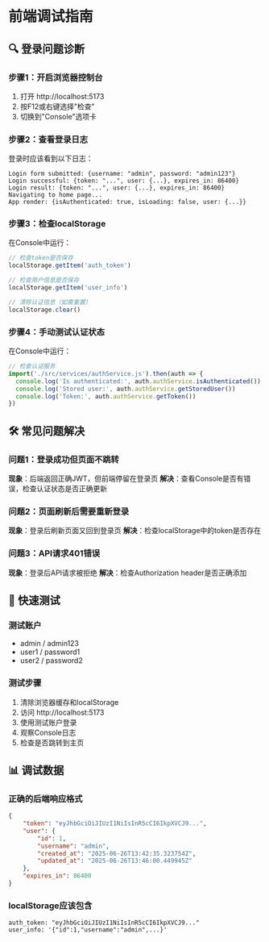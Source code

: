 # 前端调试指南

## 🔍 登录问题诊断

### 步骤1：开启浏览器控制台
1. 打开 http://localhost:5173
2. 按F12或右键选择"检查"
3. 切换到"Console"选项卡

### 步骤2：查看登录日志
登录时应该看到以下日志：
```
Login form submitted: {username: "admin", password: "admin123"}
Login successful: {token: "...", user: {...}, expires_in: 86400}
Login result: {token: "...", user: {...}, expires_in: 86400}
Navigating to home page...
App render: {isAuthenticated: true, isLoading: false, user: {...}}
```

### 步骤3：检查localStorage
在Console中运行：
```javascript
// 检查token是否保存
localStorage.getItem('auth_token')

// 检查用户信息是否保存
localStorage.getItem('user_info')

// 清除认证信息（如需重置）
localStorage.clear()
```

### 步骤4：手动测试认证状态
在Console中运行：
```javascript
// 检查认证服务
import('./src/services/authService.js').then(auth => {
  console.log('Is authenticated:', auth.authService.isAuthenticated())
  console.log('Stored user:', auth.authService.getStoredUser())
  console.log('Token:', auth.authService.getToken())
})
```

## 🛠 常见问题解决

### 问题1：登录成功但页面不跳转
**现象**：后端返回正确JWT，但前端停留在登录页
**解决**：查看Console是否有错误，检查认证状态是否正确更新

### 问题2：页面刷新后需要重新登录  
**现象**：登录后刷新页面又回到登录页
**解决**：检查localStorage中的token是否存在

### 问题3：API请求401错误
**现象**：登录后API请求被拒绝
**解决**：检查Authorization header是否正确添加

## 🎯 快速测试

### 测试账户
- admin / admin123
- user1 / password1
- user2 / password2

### 测试步骤
1. 清除浏览器缓存和localStorage
2. 访问 http://localhost:5173
3. 使用测试账户登录
4. 观察Console日志
5. 检查是否跳转到主页

## 📊 调试数据

### 正确的后端响应格式
```json
{
    "token": "eyJhbGciOiJIUzI1NiIsInR5cCI6IkpXVCJ9...",
    "user": {
        "id": 1,
        "username": "admin",
        "created_at": "2025-06-26T13:42:35.323754Z",
        "updated_at": "2025-06-26T13:46:00.449945Z"
    },
    "expires_in": 86400
}
```

### localStorage应该包含
```
auth_token: "eyJhbGciOiJIUzI1NiIsInR5cCI6IkpXVCJ9..."
user_info: '{"id":1,"username":"admin",...}'
``` 